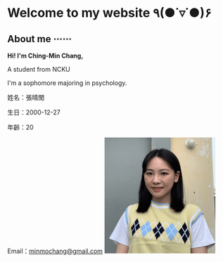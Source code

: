 # Welcome to my website ٩(●˙▿˙●)۶ 

## About me ⋯⋯
**Hi! I'm Ching-Min Chang,**

A student from NCKU 

I'm a sophomore majoring in psychology.

姓名：張晴閔 

生日：2000-12-27

年齡：20

Email：minmochang@gmail.com
<img src="https://github.com/minmochang/minmochang.github.io/blob/main/image.png?raw=true"> 






